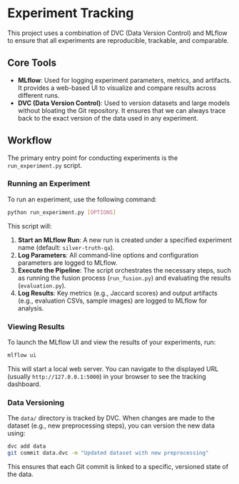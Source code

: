 # Experiment Tracking

This project uses a combination of DVC (Data Version Control) and MLflow to ensure that all experiments are reproducible, trackable, and comparable.

## Core Tools

- **MLflow**: Used for logging experiment parameters, metrics, and artifacts. It provides a web-based UI to visualize and compare results across different runs.
- **DVC (Data Version Control)**: Used to version datasets and large models without bloating the Git repository. It ensures that we can always trace back to the exact version of the data used in any experiment.

## Workflow

The primary entry point for conducting experiments is the `run_experiment.py` script.

### Running an Experiment

To run an experiment, use the following command:

```bash
python run_experiment.py [OPTIONS]
```

This script will:

1.  **Start an MLflow Run**: A new run is created under a specified experiment name (default: `silver-truth-qa`).
2.  **Log Parameters**: All command-line options and configuration parameters are logged to MLflow.
3.  **Execute the Pipeline**: The script orchestrates the necessary steps, such as running the fusion process (`run_fusion.py`) and evaluating the results (`evaluation.py`).
4.  **Log Results**: Key metrics (e.g., Jaccard scores) and output artifacts (e.g., evaluation CSVs, sample images) are logged to MLflow for analysis.

### Viewing Results

To launch the MLflow UI and view the results of your experiments, run:

```bash
mlflow ui
```

This will start a local web server. You can navigate to the displayed URL (usually `http://127.0.0.1:5000`) in your browser to see the tracking dashboard.

### Data Versioning

The `data/` directory is tracked by DVC. When changes are made to the dataset (e.g., new preprocessing steps), you can version the new data using:

```bash
dvc add data
git commit data.dvc -m "Updated dataset with new preprocessing"
```

This ensures that each Git commit is linked to a specific, versioned state of the data.
